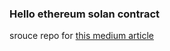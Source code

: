### Hello ethereum solan contract

srouce repo for [this medium article](https://medium.com/etherereum-salon/hello-ethereum-solan-contract-4643118a6119)
